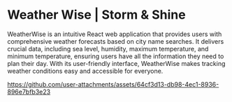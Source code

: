 # Weather Wise | Storm & Shine

WeatherWise is an intuitive React web application that provides users with comprehensive weather forecasts based on city name searches. It delivers crucial data, including sea level, humidity, maximum temperature, and minimum temperature, ensuring users have all the information they need to plan their day. With its user-friendly interface, WeatherWise makes tracking weather conditions easy and accessible for everyone.


https://github.com/user-attachments/assets/64cf3d13-db98-4ec1-8936-896e7bfb3e23

